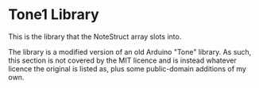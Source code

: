 # Tone1 Library
This is the library that the NoteStruct array slots into.

The library is a modified version of an old Arduino "Tone" library.  As such, this section is not covered by the MIT licence and is instead whatever licence the original is listed as, plus some public-domain additions of my own.
